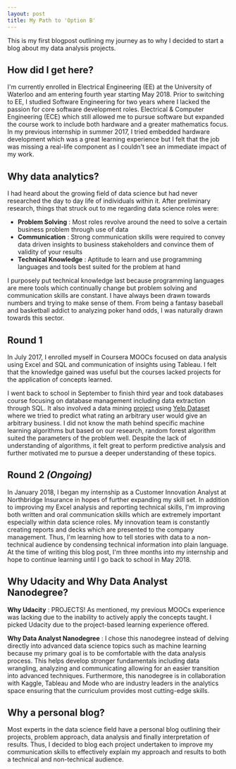 ```yaml
---
layout: post
title: My Path to 'Option B'
---
```


This is my first blogpost outlining my journey as to why I decided to start a blog about my data analysis projects.

## How did I get here?

I'm currently enrolled in Electrical Engineering (EE) at the University of Waterloo and am entering fourth year starting May 2018. Prior to switching to EE, I studied Software Engineering for two years where I lacked the passion for core software development roles. Electrical & Computer Engineering (ECE) which still allowed me to pursue software but expanded the course work to include both hardware and a greater mathematics focus. In my previous internship in summer 2017, I tried embedded hardware development which was a great learning experience but I felt that the job was missing a real-life component as I couldn't see an immediate impact of my work.

## Why data analytics?

I had heard about the growing field of data science but had never researched the day to day life of individuals within it. After preliminary research, things that struck out to me regarding data science roles were:

- **Problem Solving** : Most roles revolve around the need to solve a certain business problem through use of data
- **Communication** : Strong communication skills were required to convey data driven insights to business stakeholders and convince them of validity of your results
- **Technical Knowledge** : Aptitude to learn and use programming languages and tools best suited for the problem at hand

I purposely put technical knowledge last because programming languages are mere tools which continually change but problem solving and communication skills are constant. I have always been drawn towards numbers and trying to make sense of them. From being a fantasy baseball and basketball addict to analyzing poker hand odds, I was naturally drawn towards this sector.

## Round 1

In July 2017, I enrolled myself in Coursera MOOCs focused on data analysis using Excel and SQL and communication of insights using Tableau. I felt that the knowledge gained was useful but the courses lacked projects for the application of concepts learned.

I went back to school in September to finish third year and took databases course focusing on database management including data extraction through SQL. It also involved a data mining [project](https://github.com/Beezlie/Yelp-Dataset-Analysis) using [Yelp Dataset](https://www.yelp.ca/dataset)  where we tried to predict what rating an arbitrary user would give an arbitrary business. I did not know the math behind specific machine learning algorithms but based on our research, random forest algorithm suited the parameters of the problem well. Despite the lack of understanding of algorithms, it felt great to perform predictive analysis and further motivated me to pursue a deeper understanding of these topics.

## Round 2 _(Ongoing)_

In January 2018, I began my internship as a Customer Innovation Analyst at Northbridge Insurance in hopes of further expanding my skill set. In addition to improving my Excel analysis and reporting technical skills, I'm improving both written and oral communication skills which are extremely important especially within data science roles. My innovation team is constantly creating reports and decks which are presented to the company management. Thus, I'm learning how to tell stories with data to a non-technical audience by condensing technical information into plain language. At the time of writing this blog post, I'm three months into my internship and hope to continue learning until I go back to school in May 2018.

## Why Udacity and Why Data Analyst Nanodegree?

**Why Udacity** : PROJECTS! As mentioned, my previous MOOCs experience was lacking due to the inability to actively apply the concepts taught. I picked Udacity due to the project-based learning experience offered.

**Why Data Analyst Nanodegree** : I chose this nanodegree instead of delving directly into advanced data science topics such as machine learning because my primary goal is to be comfortable with the data analysis process. This helps develop stronger fundamentals including data wrangling, analyzing and communicating allowing for an easier transition into advanced techniques. Furthermore, this nanodegree is in collaboration with Kaggle, Tableau and Mode who are industry leaders in the analytics space ensuring that the curriculum provides most cutting-edge skills.

## Why a personal blog?

Most experts in the data science field have a personal blog outlining their projects, problem approach, data analysis and finally interpretation of results. Thus, I decided to blog each project undertaken to improve my communication skills to effectively explain my approach and results to both a technical and non-technical audience.
